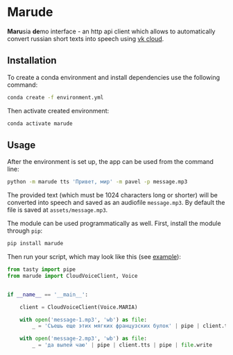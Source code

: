 # Marude

**Maru**sia **de**mo interface - an http api client which allows to automatically convert russian short texts into speech using [vk cloud](https://mcs.mail.ru/).

## Installation

To create a conda environment and install dependencies use the following command:

```sh
conda create -f environment.yml
```

Then activate created environment:

```sh
conda activate marude
```

## Usage

After the environment is set up, the app can be used from the command line: 

```sh
python -m marude tts 'Привет, мир' -m pavel -p message.mp3
```

The provided text (which must be 1024 characters long or shorter) will be converted into speech and saved as an audiofile `message.mp3`. By default the file is saved at `assets/message.mp3`.

The module can be used programmatically as well. First, install the module through `pip`:

```sh
pip install marude
```

Then run your script, which may look like this (see [example](examples/dummy.py)):

```py
from tasty import pipe
from marude import CloudVoiceClient, Voice


if __name__ == '__main__':

    client = CloudVoiceClient(Voice.MARIA)

    with open('message-1.mp3', 'wb') as file:
        _ = 'Съешь еще этих мягких французских булок' | pipe | client.tts | pipe | file.write

    with open('message-2.mp3', 'wb') as file:
        _ = 'да выпей чаю' | pipe | client.tts | pipe | file.write
```

